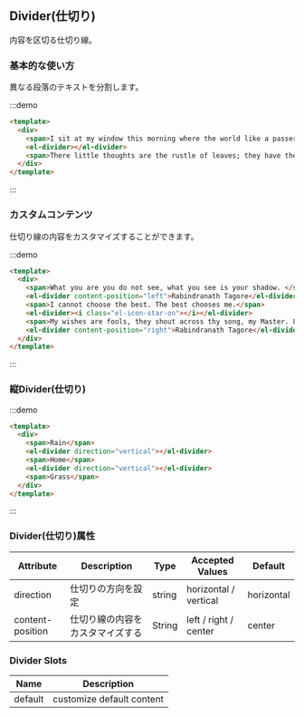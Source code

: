 ## Divider(仕切り)

内容を区切る仕切り線。

### 基本的な使い方

異なる段落のテキストを分割します。

:::demo
```html
<template>
  <div>
    <span>I sit at my window this morning where the world like a passer-by stops for a moment, nods to me and goes.</span>
    <el-divider></el-divider>
    <span>There little thoughts are the rustle of leaves; they have their whisper of joy in my mind.</span>
  </div>
</template>
```
:::

### カスタムコンテンツ

仕切り線の内容をカスタマイズすることができます。


:::demo
```html
<template>
  <div>
    <span>What you are you do not see, what you see is your shadow. </span>
    <el-divider content-position="left">Rabindranath Tagore</el-divider>
    <span>I cannot choose the best. The best chooses me.</span>
    <el-divider><i class="el-icon-star-on"></i></el-divider>
    <span>My wishes are fools, they shout across thy song, my Master. Let me but listen.</span>
    <el-divider content-position="right">Rabindranath Tagore</el-divider>
  </div>
</template>
```
:::

### 縦Divider(仕切り)

:::demo
```html
<template>
  <div>
    <span>Rain</span>
    <el-divider direction="vertical"></el-divider>
    <span>Home</span>
    <el-divider direction="vertical"></el-divider>
    <span>Grass</span>
  </div>
</template>
```
:::

### Divider(仕切り)属性
| Attribute      | Description          | Type      | Accepted Values       | Default  |
|-------------  |---------------- |---------------- |---------------------- |-------- |
| direction      | 仕切りの方向を設定  | string  |          horizontal / vertical           |    horizontal     |
| content-position      | 仕切り線の内容をカスタマイズする | String  |  left / right / center  |  center |

### Divider Slots

| Name | Description |
| ------ | -------- |
| default | customize default content |
